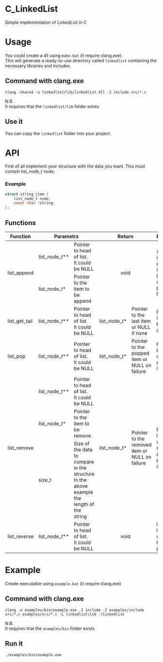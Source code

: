 # C_LinkedList
Simple implementation of LinkedList in C

# Usage

You could create a dll using `make.bat` (it require clang.exe).<br>
This will generate a ready-to-use directory called `linkedlist` containing the necessary libraries and includes.

## Command with clang.exe
```
clang -shared -o linkedlist/lib/linkedlist.dll -I include src/*.c
```
N.B.<br>
It requires that the `linkedlist/lib` folder exists

## Use it
You can copy the `linkedlist` folder into your project.

# API

First of all implement your structure with the data you want. This must contain list_node_t node;

### Example
```C
struct string_item {
    list_node_t node;
    const char *string;
};
```

## Functions

<table>
    <thead>
        <tr>
            <th>Function</th>
            <th colspan=2><center>Parametrs</center></th>
            <th colspan=2><center>Return</center></th>
            <th>Explanation</th>
        </tr>
    </thead>
    <tbody>
        <tr>
            <td rowspan=2>list_append</td>
            <td>list_node_t**</td>
            <td>Pointer to head of list.<br/>It could be NULL</td>
            <td rowspan=2 colspan=2><center>void</center></td>
            <td rowspan=2>Adds an item to the end of the list<br/>List is created if pointer is NULL</td>
        </tr>
        <tr>
            <td>list_node_t*</td>
            <td>Pointer to the item to be append</td>
        </tr>
        <tr>
            <td>list_get_tail</td>
            <td>list_node_t**</td>
            <td>Pointer to head of list.<br/>It could be NULL</td>
            <td>list_node_t*</td>
            <td>Pointer to the last item or NULL if none</td>
            <td>Returns the last item of the list if any</td>
        </tr>
        <tr>
            <td>list_pop</td>
            <td>list_node_t**</td>
            <td>Pointer to head of list.<br/>It could be NULL</td>
            <td>list_node_t*</td>
            <td>Pointer to the popped item or NULL on failure</td>
            <td>Removes the last item of the list and returns it</td>
        </tr>
        <tr>
            <td rowspan=3>list_remove</td>
            <td>list_node_t**</td>
            <td>Pointer to head of list.<br/>It could be NULL</td>
            <td rowspan=3>list_node_t*</td>
            <td rowspan=3>Pointer to the removed item or NULL on failure</td>
            <td rowspan=3>Remove a list item with the same value as the one passed in and return it</td>
        </tr>
        <tr>
            <td>list_node_t*</td>
            <td>Pointer to the item to be remove</td>
        </tr>
        <tr>
            <td>size_t</td>
            <td>Size of the data to compare in the structure<br/>In the above example the length of the string</td>
        </tr>
        <tr>
            <td>list_reverse</td>
            <td>list_node_t**</td>
            <td>Pointer to head of list.<br/>It could be NULL</td>
            <td colspan=2 colspan=2><center>void</center></td>
            <td>Invert the list and update the head pointer</td>
        </tr>
    </tbody>
</table>

# Example

Create executable using `example.bat` (it require clang.exe)

## Command with clang.exe
```
clang -o examples/bin/example.exe -I include -I examples/include src/*.c examples/src/*.c -L linkedlist\lib -llinkedlist
```
N.B.<br>
It requires that the `examples/bin` folder exists

## Run it
```
./examples/bin/example.exe
```
